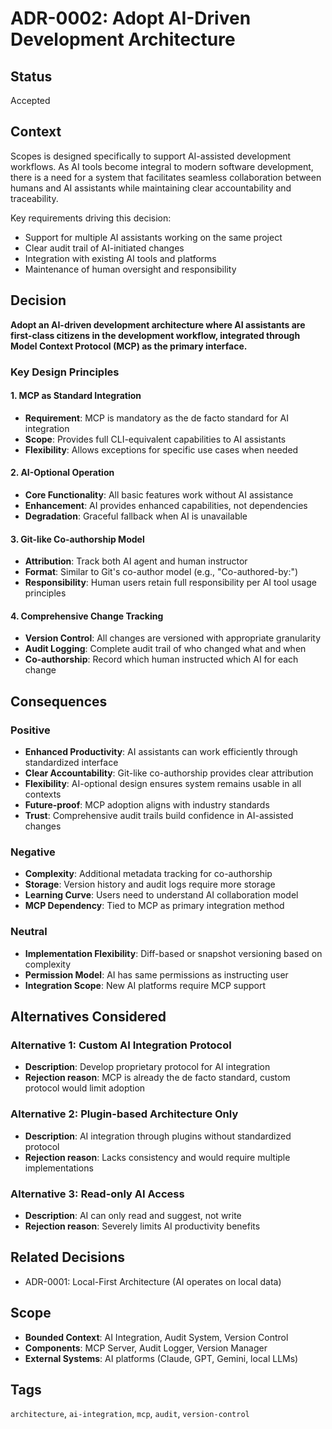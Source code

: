 # ADR-0002: Adopt AI-Driven Development Architecture

## Status

Accepted

## Context

Scopes is designed specifically to support AI-assisted development workflows. As AI tools become integral to modern software development, there is a need for a system that facilitates seamless collaboration between humans and AI assistants while maintaining clear accountability and traceability.

Key requirements driving this decision:

- Support for multiple AI assistants working on the same project
- Clear audit trail of AI-initiated changes
- Integration with existing AI tools and platforms
- Maintenance of human oversight and responsibility

## Decision

**Adopt an AI-driven development architecture where AI assistants are first-class citizens in the development workflow, integrated through Model Context Protocol (MCP) as the primary interface.**

### Key Design Principles

#### 1. MCP as Standard Integration

- **Requirement**: MCP is mandatory as the de facto standard for AI integration
- **Scope**: Provides full CLI-equivalent capabilities to AI assistants
- **Flexibility**: Allows exceptions for specific use cases when needed

#### 2. AI-Optional Operation

- **Core Functionality**: All basic features work without AI assistance
- **Enhancement**: AI provides enhanced capabilities, not dependencies
- **Degradation**: Graceful fallback when AI is unavailable

#### 3. Git-like Co-authorship Model

- **Attribution**: Track both AI agent and human instructor
- **Format**: Similar to Git's co-author model (e.g., "Co-authored-by:")
- **Responsibility**: Human users retain full responsibility per AI tool usage principles

#### 4. Comprehensive Change Tracking

- **Version Control**: All changes are versioned with appropriate granularity
- **Audit Logging**: Complete audit trail of who changed what and when
- **Co-authorship**: Record which human instructed which AI for each change

## Consequences

### Positive

- **Enhanced Productivity**: AI assistants can work efficiently through standardized interface
- **Clear Accountability**: Git-like co-authorship provides clear attribution
- **Flexibility**: AI-optional design ensures system remains usable in all contexts
- **Future-proof**: MCP adoption aligns with industry standards
- **Trust**: Comprehensive audit trails build confidence in AI-assisted changes

### Negative

- **Complexity**: Additional metadata tracking for co-authorship
- **Storage**: Version history and audit logs require more storage
- **Learning Curve**: Users need to understand AI collaboration model
- **MCP Dependency**: Tied to MCP as primary integration method

### Neutral

- **Implementation Flexibility**: Diff-based or snapshot versioning based on complexity
- **Permission Model**: AI has same permissions as instructing user
- **Integration Scope**: New AI platforms require MCP support

## Alternatives Considered

### Alternative 1: Custom AI Integration Protocol

- **Description**: Develop proprietary protocol for AI integration
- **Rejection reason**: MCP is already the de facto standard, custom protocol would limit adoption

### Alternative 2: Plugin-based Architecture Only

- **Description**: AI integration through plugins without standardized protocol
- **Rejection reason**: Lacks consistency and would require multiple implementations

### Alternative 3: Read-only AI Access

- **Description**: AI can only read and suggest, not write
- **Rejection reason**: Severely limits AI productivity benefits

## Related Decisions

- ADR-0001: Local-First Architecture (AI operates on local data)

## Scope

- **Bounded Context**: AI Integration, Audit System, Version Control
- **Components**: MCP Server, Audit Logger, Version Manager
- **External Systems**: AI platforms (Claude, GPT, Gemini, local LLMs)

## Tags

`architecture`, `ai-integration`, `mcp`, `audit`, `version-control`
